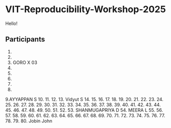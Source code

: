 # VIT-Reproducibility-Workshop-2025

Hello!

## Participants


1.
2.
3. GORO X 03
4.
5.
6.
7.
8.
9.AYYAPPAN S
10.
11.
12.
13. Vidyut S
14.
15.
16.
17.
18.
19.
20.
21.
22.
23.
24.
25.
26.
27.
28.
29.
30.
31.
32.
33.
34.
35.
36.
37.
38.
39.
40.
41.
42.
43.
44.
45.
46.
47.
48.
49.
50.
51.
52.
53. SHANMUGAPRIYA D
54. MEERA L
55.
56.
57.
58.
59.
60.
61.
62.
63.
64.
65.
66.
67.
68.
69.
70.
71.
72.
73.
74.
75.
76.
77.
78.
79.
80. Jobin John

